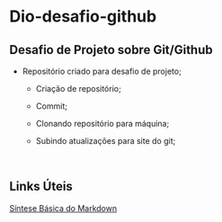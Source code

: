 # Dio-desafio-github
## **Desafio de Projeto sobre Git/Github**

* Repositório criado para desafio de projeto;
  - Criação de repositório;

  - Commit;

  - Clonando repositório para máquina;

  - Subindo atualizações para site do git;

    ​

## **Links Úteis**
[Síntese Básica do Markdown](https://docs.pipz.com/central-de-ajuda/learning-center/guia-basico-de-markdown#open)
